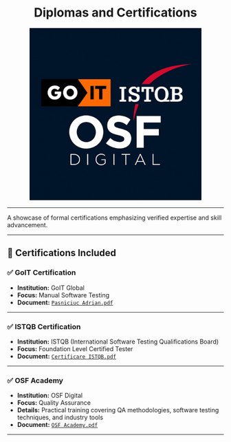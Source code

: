 <h1 align="center">Diplomas and Certifications</h1>

<p align="center">
  <img src="./newlogo.png" alt="Certifications Logo" width="400"/>
</p>

---

A showcase of formal certifications emphasizing verified expertise and skill advancement.

---

## 📜 Certifications Included

### ✅ GoIT Certification

- **Institution:** GoIT Global  
- **Focus:** Manual Software Testing  
- **Document:** [`Pasniciuc Adrian.pdf`](GoIT%20Certification/Pasniciuc%20Adrian.pdf)

---

### ✅ ISTQB Certification

- **Institution:** ISTQB (International Software Testing Qualifications Board)  
- **Focus:** Foundation Level Certified Tester  
- **Document:** [`Certificare ISTQB.pdf`](ISTQB%20Certification/Certificare%20ISTQB.pdf)

---

### ✅ OSF Academy

- **Institution:** OSF Digital  
- **Focus:** Quality Assurance  
- **Details:** Practical training covering QA methodologies, software testing techniques, and industry tools  
- **Document:** [`OSF Academy.pdf`](OSF%20Academy/OSF%20Academy.pdf)

---
